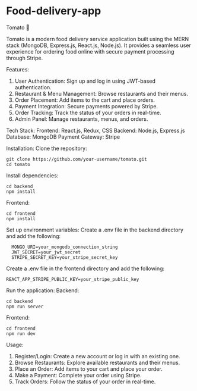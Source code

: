 ﻿# Food-delivery-app
Tomato 🍅

Tomato is a modern food delivery service application built using the MERN stack (MongoDB, Express.js, React.js, Node.js). It provides a seamless user experience for ordering food online with secure payment processing through Stripe.


Features:
 1. User Authentication: Sign up and log in using JWT-based authentication.
 2. Restaurant & Menu Management: Browse restaurants and their menus.
 3. Order Placement: Add items to the cart and place orders.
 4. Payment Integration: Secure payments powered by Stripe.
 5. Order Tracking: Track the status of your orders in real-time.
 6. Admin Panel: Manage restaurants, menus, and orders.

Tech Stack:
    Frontend: React.js, Redux, CSS
    Backend: Node.js, Express.js
    Database: MongoDB
    Payment Gateway: Stripe


Installation:
  Clone the repository:
  
    git clone https://github.com/your-username/tomato.git
    cd tomato

Install dependencies:

    cd backend
    npm install

Frontend:

    cd frontend
    npm install

Set up environment variables:
  Create a .env file in the backend directory and add the following:
  
      MONGO_URI=your_mongodb_connection_string
      JWT_SECRET=your_jwt_secret
      STRIPE_SECRET_KEY=your_stripe_secret_key

  Create a .env file in the frontend directory and add the following:

    REACT_APP_STRIPE_PUBLIC_KEY=your_stripe_public_key

Run the application:
  Backend:
  
    cd backend
    npm run server

  Frontend:
  
    cd frontend
    npm run dev



Usage:
  1. Register/Login: Create a new account or log in with an existing one.
  2. Browse Restaurants: Explore available restaurants and their menus.
  3. Place an Order: Add items to your cart and place your order.
  4. Make a Payment: Complete your order using Stripe.
  5. Track Orders: Follow the status of your order in real-time.
